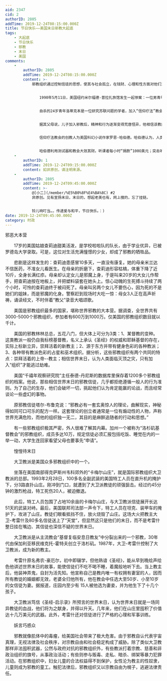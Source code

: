 ```yaml
---
aid: 2347
cid: 2
authorID: 2805
addTime: 2019-12-24T08:15:00.000Z
title: 节日快乐——美国末日邪教大起底
tags:
    - 大起底
    - 节日快乐
    - 邪教
    - 末日
    - 美国
comments:
    -
        authorID: 2805
        addTime: 2019-12-24T08:15:00.000Z
        content: >-
            邪教组织通过控制信徒的思想，使其与社会孤立，在钱财、心理和性方面对他们进行剥削。信徒们入教后把积蓄都献给了“组织”，许多人甚至和家属中断了联系，沉迷于邪教活动，很少睡觉，很少吃饭，按教主的指令练功、唱歌等。


            　　1990年5月11日，美国纽约米尔福德-普拉扎旅馆发生一起惨案：一位男青年从10层窗口跳下，鲜血喷流，肝脑涂地，惨不忍睹。


            　　自杀的24岁青年洛蒂克本是一位研究苏联问题的学者，加入“信仰疗法”教会后7个月便结束了自己的生命。


            　　据其父母说，儿子加入邪教后，精神和行为逐渐变得荒唐怪异，他相信该教能洞察人的灵魂，解除人的痛苦和疾病。洛蒂克的收入几乎全部落入该邪教组织。他不断向这个教会交钱求医，死时身上的175美元就是他剩下的全部财产。


            　　信仰疗法教会的创教人为美国科幻小说作家罗恩-哈伯德。哈伯德认为，人类是7500万年前被银河系暴君赶到地球上的幽灵形成的；人类的疾病忧伤是心理失常造成的，因而心理疗法可以治病。他还制造了一种所谓的测试器，声称可以测试人的情绪和精神变化，并能驱除心魔，治愈各种疾病。


            　　哈伯德利用测试器和教会大敛其财。听课者每小时“捐款”100O美元；突击听课12.5小时交1.25万美元
    -
        authorID: 1
        addTime: 2019-12-24T09:15:00.000Z
        content: 如非原创，请注明来源。
    -
        authorID: 2805
        addTime: 2019-12-24T09:45:00.000Z
        content: >-
            @[小二](/member/%E5%B0%8F%E4%BA%8C) #2
            非原创。见有宣扬末日，末日的，想起老美也有，网上搜的，忘了挂链。


            铃儿响叮当…，传递爱与和平，节日快乐。：)
date: 2019-12-24T09:45:00.000Z
category: 时政
---
```


邪恶大本营

　　17岁的美国姑娘查莉迪甜美活泼，是学校啦啦队的队长，由于学业优异，已被罗德岛大学录取。可是，这位对生活充满憧憬的少女，却成了邪教的牺牲品。

　　悲剧是这样发生的：查莉迪患感冒10多天，一直没有康复。她的母亲米兰达不信医药，不准女儿看医生。在母亲的折磨下，查莉迪形容枯槁，体重下降了近10斤，全身长满红疹。母亲却认定女儿是邪魔上身，于是叫来20岁的大女儿作帮手，把查莉迪按在地板上，并把塑料袋套在她头上。惊心动魄的生死搏斗持续了两个小时，可怜的查莉迪终于被闷死了。母亲叫另两个女儿不要伤心，因为死的不是她们的姐妹，而是邪魔的化身。警察赶到现场时大吃一惊：母女3人正在高声祈祷，诵读经文，不时伴着“教父”录音大唱颂歌。

　　美国是邪教组织最多的国家，堪称世界邪教的大本营。据调查，全世界共有3000-5000个邪教组织，参加者有600万到1000万。仅美国的邪教组织数目就以千计。

　　美国的邪教林林总总，五花八门，但大体上可分为3类：1、某督教的变种。这类教派一般仍自我标榜基督教，名义上承认《圣经》的权威和耶稣基督的存在，实际上标新立异，崇拜活着的新教主；2、源于东方并带有健身色彩的各种教派； 3、各种带有教派色彩的占星和巫术组织。据分析，这些邪教组织有两个共同的特点：崇拜活着的上帝--教主；相信世界末日，认为人类面临灭顶之灾，只有加入“组织”才能逃过劫难。

　　美国“千禧年观察研究院”主任泰德-丹尼斯的数据库里保存着1200多个邪教组织的档案。他说，那些相信世界末日的邪教信徒，几乎都拒绝遵循一般人的行为准则。为了自己的生存，他们会破坏一切，挑起他们认为肯定能赢的论战，而且经常谈论一些虚幻的事物。

　　原邪教信徒塔尔-布鲁克说：“邪教必有一套玄奥惊人的理论，曲解现实，神秘得如同可口可乐的配方一样。这套理论的创立者通常是一位有煽动性的人物，声称世界充满危险，而他的组织独一无二，其目的是麻醉追随者的行动和思想。”

　　有一些邪教组织极其严密，外人很难了解其内幕。加州一个被称为“洛杉矶基督教会”的邪教组织，成员多达10万，规定信徒必须汇报包括吃饭、睡觉在内的一举一动，大学生连回家看望父母也要事先“申请”。

　　惶惶待末日

　　大卫教派是美国众多邪教组织中的一个。

　　坐落在美国南部得克萨斯州韦科郊外的“卡梅尔山庄”，就是国际邪教组织大卫教派的总部。1993年2月28日，100多名全副武装的美国特工人员在直升机的掩护下，分3路直扑山庄。刚冲到门口，就遭到了大卫派教徒的顽强狙击。经过约45分钟的激烈枪战，特工死伤20人，被迫撤退。

　　此后，特工人员包围了占地10余亩的卡梅尔山庄，与大卫教派信徒展开长达51天的武装对峙。最后，美国联邦司法部一声令下，特工人员在坦克、装甲车的掩护下，攻进了山庄。教徒们眼看抵挡不住，放火烧毁了山庄。这场大火把教主大卫-考雷什及80多名信徒送上了“天堂”，但显然这只是他们的末日，而不是考雷什整日挂在嘴边、其信徒也深信不疑的世界末日。

　　大卫教派是从主流教会“基督复临安息日教友”中分裂出来的一个邪教，30年代由保加利亚移民维克托-霍特夫创立于洛杉矶。1987年，大卫-考雷什控制了大卫教派，成为新的教主。

　　考雷什原名弗农-豪厄尔，初中即辍学，但他熟谙《圣经》，能从早到晚绘声绘色他讲述世界末日的故事，能使信徒们不吃不喝不睡，着魔般地听下去。当上教主后，他装神弄鬼，自封为活先知。他宣称自己是教内唯一有权拥有妻室的人，因而所有教徒的婚姻都无效，老婆全归他所有，他在教会中任选大至50岁、小至10岁的女信徒为妻。据报道，庄园内至少有 15人被他选为妻妾，并为他生下了十几个孩子。

　　大卫教派笃信《圣经-启示录》所预言的世界末日，认为世界末日就是一场同异教徒的血战，他们将为之献身，并得以升天。几年来，他们在山庄里囤积了价值达十几万美元的武器。此外，考雷什还对信徒进行了严格的心理和军事训练。

　　妖言巧惑众

　　邪教就像肌体中的毒瘤，给美国社会带来了极大危害。由于邪教自认代表宇宙真理，无视法律及社会秩序，对宗教自由和社会稳定构成了威胁。除了类似大卫教那样非法囤积武器，公然与政府对抗的邪教组织外，有些教派打着宗教、慈善和非政治组织的旗号，从事政治活动；有些则参与贩毒、走私、暗杀、绑架等暴力犯罪活动。在邪教组织中，妇女儿童的合法权益得不到保护，女性沦为教主的性奴隶，儿童则成为邪教的童工。触犯法律后，邪教组织又以宗教自由为幌子，逃避法律责任。
